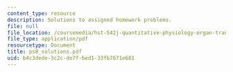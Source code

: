 ```yaml
---
content_type: resource
description: Solutions to assigned homework problems.
file: null
file_location: /coursemedia/hst-542j-quantitative-physiology-organ-transport-systems-spring-2004/b4c3dede3c2cde7fbed133fb7671e681_ps8_solutions.pdf
file_type: application/pdf
resourcetype: Document
title: ps8_solutions.pdf
uid: b4c3dede-3c2c-de7f-bed1-33fb7671e681
---
```

